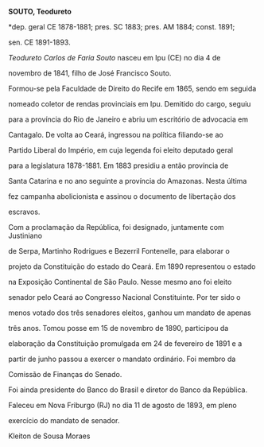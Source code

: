 **SOUTO, Teodureto**



\*dep. geral CE 1878-1881; pres. SC 1883; pres. AM 1884; const. 1891;

sen. CE 1891-1893.



*Teodureto Carlos de Faria Souto* nasceu em Ipu (CE) no dia 4 de

novembro de 1841, filho de José Francisco Souto.



Formou-se pela Faculdade de Direito do Recife em 1865, sendo em seguida

nomeado coletor de rendas provinciais em Ipu. Demitido do cargo, seguiu

para a província do Rio de Janeiro e abriu um escritório de advocacia em

Cantagalo. De volta ao Ceará, ingressou na política filiando-se ao

Partido Liberal do Império, em cuja legenda foi eleito deputado geral

para a legislatura 1878-1881. Em 1883 presidiu a então província de

Santa Catarina e no ano seguinte a província do Amazonas. Nesta última

fez campanha abolicionista e assinou o documento de libertação dos

escravos.



Com a proclamação da República, foi designado, juntamente com Justiniano

de Serpa, Martinho Rodrigues e Bezerril Fontenelle, para elaborar o

projeto da Constituição do estado do Ceará. Em 1890 representou o estado

na Exposição Continental de São Paulo. Nesse mesmo ano foi eleito

senador pelo Ceará ao Congresso Nacional Constituinte. Por ter sido o

menos votado dos três senadores eleitos, ganhou um mandato de apenas

três anos. Tomou posse em 15 de novembro de 1890, participou da

elaboração da Constituição promulgada em 24 de fevereiro de 1891 e a

partir de junho passou a exercer o mandato ordinário. Foi membro da

Comissão de Finanças do Senado.



Foi ainda presidente do Banco do Brasil e diretor do Banco da República.



Faleceu em Nova Friburgo (RJ) no dia 11 de agosto de 1893, em pleno

exercício do mandato de senador.



Kleiton de Sousa Moraes



